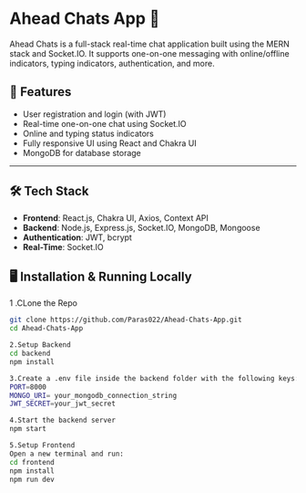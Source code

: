 # Ahead Chats App 💬

Ahead Chats is a full-stack real-time chat application built using the MERN stack and Socket.IO. It supports one-on-one messaging with online/offline indicators, typing indicators, authentication, and more.

## 🚀 Features

- User registration and login (with JWT)
- Real-time one-on-one chat using Socket.IO
- Online and typing status indicators
- Fully responsive UI using React and Chakra UI
- MongoDB for database storage

---

## 🛠 Tech Stack

- **Frontend**: React.js, Chakra UI, Axios, Context API
- **Backend**: Node.js, Express.js, Socket.IO, MongoDB, Mongoose
- **Authentication**: JWT, bcrypt
- **Real-Time**: Socket.IO


## 🖥️ Installation & Running Locally


1 .CLone the Repo
```bash
git clone https://github.com/Paras022/Ahead-Chats-App.git
cd Ahead-Chats-App

2.Setup Backend
cd backend
npm install

3.Create a .env file inside the backend folder with the following keys:
PORT=8000
MONGO_URI= your_mongodb_connection_string
JWT_SECRET=your_jwt_secret

4.Start the backend server
npm start

5.Setup Frontend
Open a new terminal and run:
cd frontend
npm install
npm run dev





